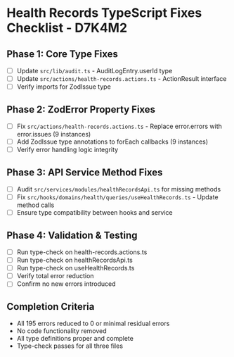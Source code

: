 # Health Records TypeScript Fixes Checklist - D7K4M2

## Phase 1: Core Type Fixes
- [ ] Update `src/lib/audit.ts` - AuditLogEntry.userId type
- [ ] Update `src/actions/health-records.actions.ts` - ActionResult interface
- [ ] Verify imports for ZodIssue type

## Phase 2: ZodError Property Fixes
- [ ] Fix `src/actions/health-records.actions.ts` - Replace error.errors with error.issues (9 instances)
- [ ] Add ZodIssue type annotations to forEach callbacks (9 instances)
- [ ] Verify error handling logic integrity

## Phase 3: API Service Method Fixes
- [ ] Audit `src/services/modules/healthRecordsApi.ts` for missing methods
- [ ] Fix `src/hooks/domains/health/queries/useHealthRecords.ts` - Update method calls
- [ ] Ensure type compatibility between hooks and service

## Phase 4: Validation & Testing
- [ ] Run type-check on health-records.actions.ts
- [ ] Run type-check on healthRecordsApi.ts
- [ ] Run type-check on useHealthRecords.ts
- [ ] Verify total error reduction
- [ ] Confirm no new errors introduced

## Completion Criteria
- All 195 errors reduced to 0 or minimal residual errors
- No code functionality removed
- All type definitions proper and complete
- Type-check passes for all three files
